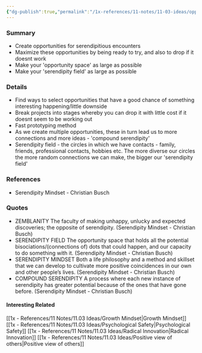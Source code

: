 ```yaml
---
{"dg-publish":true,"permalink":"/1x-references/11-notes/11-03-ideas/opportunity-engineering-and-serendipity/","title":"Opportunity Engineering and Serendipity","created":"2022-10-28T13:09:37.000+03:00","updated":"2024-02-14T20:18:26.314+03:00"}
---
```



### Summary
- Create opportunities for serendipitious encounters
- Maximize these opportunities by being ready to try, and also to drop if it doesnt work
- Make your 'opportunity space' as large as possible
- Make your 'serendipity field' as large as possible


### Details
- Find ways to select opportunities that have a good chance of something interesting happening/little downside
- Break projects into stages whereby you can drop it with little cost if it doesnt seem to be working out
- Fast prototyping method
- As we create multiple opportunities, these in turn lead us to more connections and more ideas - 'compound serendipity'
- Serendipity field - the circles in which we have contacts - family, friends, professional contacts, hobbies etc. The more diverse our circles the more random connections we can make, the bigger our 'serendipity field'

### References
- Serendipity Mindset - Christian Busch

### Quotes
- ZEMBLANITY The faculty of making unhappy, unlucky and expected discoveries; the opposite of serendipity. (Serendipity Mindset - Christian Busch)
- SERENDIPITY FIELD The opportunity space that holds all the potential bisociations/(connections of) dots that could happen, and our capacity to do something with it. (Serendipity Mindset - Christian Busch)
- SERENDIPITY MINDSET Both a life philosophy and a method and skillset that we can develop to cultivate more positive coincidences in our own and other people’s lives. (Serendipity Mindset - Christian Busch)
- COMPOUND SERENDIPITY A process where each new instance of serendipity has greater potential because of the ones that have gone before. (Serendipity Mindset - Christian Busch)

#### Interesting Related
[[1x - References/11 Notes/11.03 Ideas/Growth Mindset\|Growth Mindset]]
[[1x - References/11 Notes/11.03 Ideas/Psychological Safety\|Psychological Safety]]
[[1x - References/11 Notes/11.03 Ideas/Radical Innovation\|Radical Innovation]]
[[1x - References/11 Notes/11.03 Ideas/Positive view of others\|Positive view of others]]
